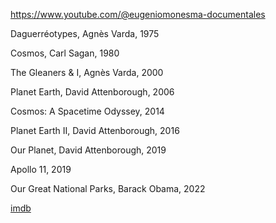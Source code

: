 ---
---

<https://www.youtube.com/@eugeniomonesma-documentales>

Daguerréotypes, Agnès Varda, 1975 

Cosmos, Carl Sagan, 1980

The Gleaners & I, Agnès Varda, 2000

Planet Earth, David Attenborough, 2006 

Cosmos: A Spacetime Odyssey, 2014 

Planet Earth II, David Attenborough, 2016

Our Planet, David Attenborough, 2019 

Apollo 11, 2019 

Our Great National Parks, Barack Obama, 2022 

[imdb](https://www.imdb.com/search/title/?num_votes=10000,&genres=documentary&languages=en&sort=user_rating,desc)